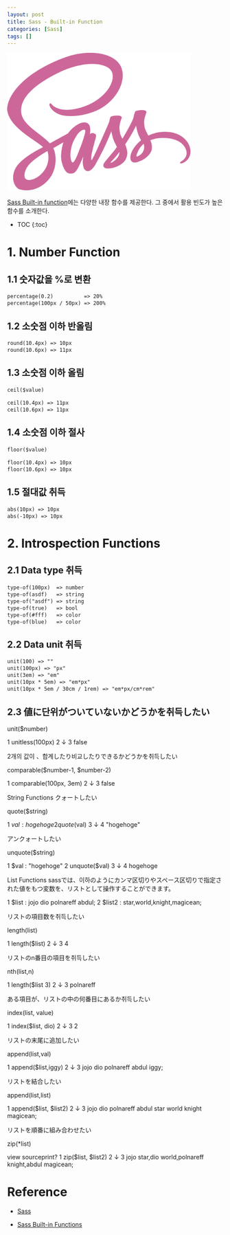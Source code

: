 ```yaml
---
layout: post
title: Sass - Built-in Function
categories: [Sass]
tags: []
---
```


![sass-logo](/img/sass-logo.png)

[Sass Built-in function](http://sass-lang.com/documentation/Sass/Script/Functions.html)에는 다양한 내장 함수를 제공한다. 그 중에서 활용 빈도가 높은 함수를 소개한다.

* TOC
{:toc}


# 1. Number Function

## 1.1 숫자값을 %로 변환

```
percentage(0.2)          => 20%
percentage(100px / 50px) => 200%
```

## 1.2 소숫점 이하 반올림

```
round(10.4px) => 10px
round(10.6px) => 11px
```

## 1.3 소숫점 이하 올림

```
ceil($value)
```

```
ceil(10.4px) => 11px
ceil(10.6px) => 11px
```

## 1.4 소숫점 이하 절사

```
floor($value)
```

```
floor(10.4px) => 10px
floor(10.6px) => 10px
```

## 1.5 절대값 취득

```
abs(10px) => 10px
abs(-10px) => 10px
```

# 2. Introspection Functions

## 2.1 Data type 취득

```
type-of(100px)  => number
type-of(asdf)   => string
type-of("asdf") => string
type-of(true)   => bool
type-of(#fff)   => color
type-of(blue)   => color
```

## 2.2 Data unit 취득

```
unit(100) => ""
unit(100px) => "px"
unit(3em) => "em"
unit(10px * 5em) => "em*px"
unit(10px * 5em / 30cm / 1rem) => "em*px/cm*rem"
```

## 2.3 値に단위がついていないかどうかを취득したい

unit($number)

1
unitless(100px)
2
↓
3
false

2개의 값이 、합계したり비교したりできるかどうかを취득したい

comparable($number-1, $number-2)

1
comparable(100px, 3em)
2
↓
3
false


String Functions
クォートしたい

quote($string)

1
$val : hogehoge
2
quote($val)
3
↓
4
"hogehoge"

アンクォートしたい

unquote($string)

1
$val : "hogehoge"
2
unquote($val)
3
↓
4
hogehoge


List Functions
sassでは、이하のようにカンマ区切りやスペース区切りで指定された値をもつ変数を、リストとして操作することができます。

1
$list  : jojo dio polnareff abdul;
2
$list2 : star,world,knight,magicean;

リストの項目数を취득したい

length(list)

1
length($list)
2
↓
3
4

リストのn番目の項目を취득したい

nth(list,n)

1
length($list 3)
2
↓
3
polnareff

ある項目が、リストの中の何番目にあるか취득したい

index(list, value)

1
index($list, dio)
2
↓
3
2

リストの末尾に追加したい

append(list,val)

1
append($list,iggy)
2
↓
3
jojo dio polnareff abdul iggy;

リストを結合したい

append(list,list)

1
append($list, $list2)
2
↓
3
jojo dio polnareff abdul star world knight magicean;

リストを順番に組み合わせたい

zip(*list)

view sourceprint?
1
zip($list, $list2)
2
↓
3
jojo star,dio world,polnareff knight,abdul magicean;





# Reference

* [Sass](http://sass-lang.com/)

* [Sass Built-in Functions](http://sass-lang.com/documentation/Sass/Script/Functions.html)
